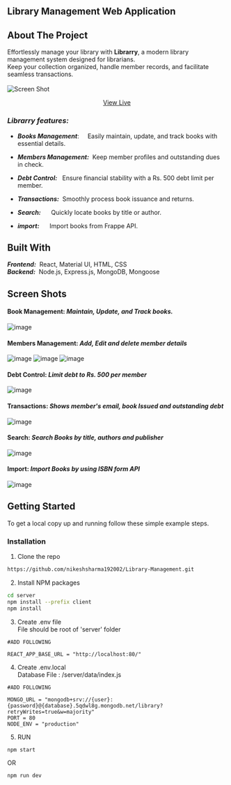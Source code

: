 ## Library Management Web Application

## About The Project

Effortlessly manage your library with **Librarry**, a modern library management system designed for librarians.<br>
Keep your collection organized, handle member records, and facilitate seamless transactions. <br>
<br> ![Screen Shot](https://github.com/nikeshsharma192002/Library-Management/assets/Photo1.png) 
<br>
<p  align="center">
<a href="https://librarry.azurewebsites.net" >View Live</a></p>

### _Librarry features:_


* **_Books Management_**:    &nbsp; &nbsp; Easily maintain, update, and track books with essential details.<br>

* **_Members Management:_**  &nbsp;Keep member profiles and outstanding dues in check.<br>

* **_Debt Control:_**        &nbsp;&nbsp;Ensure financial stability with a Rs. 500 debt limit per member.<br>

* **_Transactions:_**        &nbsp;Smoothly process book issuance and returns.<br>

* **_Search:_**              &nbsp; &nbsp; &nbsp;Quickly locate books by title or author.<br>

* **_import:_**              &nbsp; &nbsp; &nbsp;Import books from Frappe API.<br>



## Built With

_**Frontend:**_ &nbsp;React, Material UI, HTML, CSS <br>
**_Backend:_** &nbsp;Node.js, Express.js, MongoDB, Mongoose <br>

## Screen Shots
#### Book Management: _Maintain, Update, and Track books._ <br>
![image](https://github.com/nikeshsharma192002/Library-Management/assets/Photo1.png)
<br>

#### Members Management: _Add, Edit and delete member details_ <br>
![image](https://github.com/nikeshsharma192002/Library-Management/assets/Photo2.png)
![image](https://github.com/nikeshsharma192002/Library-Management/assets/Photo3.png)
![image](https://github.com/nikeshsharma192002/Library-Management/assets/Photo4.png)
<br>

#### Debt Control: _Limit debt to Rs. 500 per member_ <br>
![image](https://github.com/nikeshsharma192002/Library-Management/assets/Photo5.png)
<br>

#### Transactions: _Shows member's email, book Issued and outstanding debt_ <br>
![image](https://github.com/nikeshsharma192002/Library-Management/assets/Photo6.png)
<br>

#### Search: _Search Books by title, authors and publisher_ <br>
![image](https://github.com/nikeshsharma192002/Library-Management/assets/Photo7.png)
<br>

#### Import: _Import Books by using ISBN form API_ <br>
![image](https://github.com/nikeshsharma192002/Library-Management/assets/Photo8.png)
<br>



## Getting Started

To get a local copy up and running follow these simple example steps.

### Installation

1. Clone the repo

```sh
https://github.com/nikeshsharma192002/Library-Management.git
```
2. Install NPM packages

```sh
cd server
npm install --prefix client
npm install
```
3. Create .env file <br/>
File should be root of 'server' folder
```
#ADD FOLLOWING

REACT_APP_BASE_URL = "http://localhost:80/"
```
4. Create .env.local<br/>
Database File : /server/data/index.js
```
#ADD FOLLOWING

MONGO_URL = "mongodb+srv://{user}:{password}@{database}.5qdwl8g.mongodb.net/library?retryWrites=true&w=majority"
PORT = 80
NODE_ENV = "production"

```
5. RUN

```
npm start
```
OR
```
npm run dev
```




